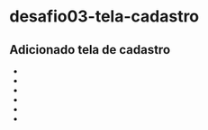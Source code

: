 # desafio03-tela-cadastro
 
<h2>Adicionado tela de cadastro</h2>
<ul>
    <li Na tela de cadastro foi adicionado ação no botão "Criar minha conta", para quando inserido todos os dados corretamente redirecionar para tela de Feed />
    <li Na tela de cadastro foi adicionado ação na opção "Já tenho conta", para quando o usuário clicar em "Fazer login" ser redirecionado a tela de Login />
    <li Na tela de Login foi adicionado ação no botão "Entrar", para quando inserido todos os dados corretamente redirecionar para tela de Feed />
    <li Na tela de Login foi adicionado ação na opção "Criar conta", que fica abaixo do botão "Entrar", para quando o usuário clicar ser redirecionado a tela de Cadastro />
    <li Na tela de Home foram adicionados ações nos botões "Entrar" e "Cadastrar", para redicionar os usuários as telas de Login e Cadastro respectivamente />
    <li Na tela de Feed foi adicionado no Menu a opção "Home", para quando o usuário clicar seja redirecionado ao Home do portal />
</ul>

